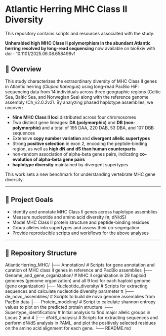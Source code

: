 # Atlantic Herring MHC Class II Diversity

This repository contains scripts and resources associated with the study:

**Unheralded high MHC Class II polymorphism in the abundant Atlantic herring resolved by long-read sequencing**  now available on bioRxiv with doi - 10.1101/2025.06.08.658498v1

## 📜 Overview

This study characterizes the extraordinary diversity of MHC Class II genes in Atlantic herring (*Clupea harengus*) using long-read PacBio HiFi sequencing data from 14 individuals across three geographic regions (Celtic Sea, Baltic Sea, and Norwegian Sea) along with the reference genome assembly (Ch_v2.0.2v2). By analyzing phased haplotype assemblies, we uncover:

- **Nine MHC Class II loci** distributed across four chromosomes
- Two distinct gene lineages: **DA (polymorphic)** and **DB (non-polymorphic)** and a total of 195 DAA, 220 DAB, 53 DBA, and 107 DBB sequences
- Extensive **copy number variation** and **divergent allelic supertypes**
- Strong **positive selection** in exon 2, encoding the peptide-binding region, as well as **high dN and dS than human counterparts**
- non-random association of alpha-beta genes pairs, indicating **co-evolution of alpha-beta gene pairs**
- **haplotype diversity** maintained by divergent supertypes

This work sets a new benchmark for understanding vertebrate MHC gene diversity.

---

## 🔬 Project Goals

- Identify and annotate MHC Class II genes across haplotype assemblies
- Measure nucleotide and amino acid diversity (π, dN/dS)
- Model MHC Class II protein structure and peptide-binding residues
- Group alleles into supertypes and assess their co-segregation
- Provide reproducible scripts and workflows for the above analyses

---

## 📂 Repository Structure
AtlanticHerring_MHC/
├── Annotation/ # Scripts for gene annotation and curation of MHC class II genes in reference and PacBio assemblies
├── Genome_and_gene_organization/ # MHC II organization in 29 haploid genomes (genome organization) and all 9 loci for each haploid genome (gene organization)
├── Nucleotide_diversity/ # Scripts for extracting sequences and calculate nucleotide diversity parameter π
├── de_novo_assemblies/ # Scripts to build de novo genome assemblies from PacBio data
├── Protein_modeling/ # Script to calculate shannon entropy values to plot on the predicted protein structure
├── Supertype_identification/ # Initial analysis to find major allelic groups in Locus 2 and 4
├── dNdS_analysis/ # Scripts for extracting sequences and perform dN/dS analysis in PAML, and plot the positively selected residues on the amino acid alignment for each gene.
└── README.md
